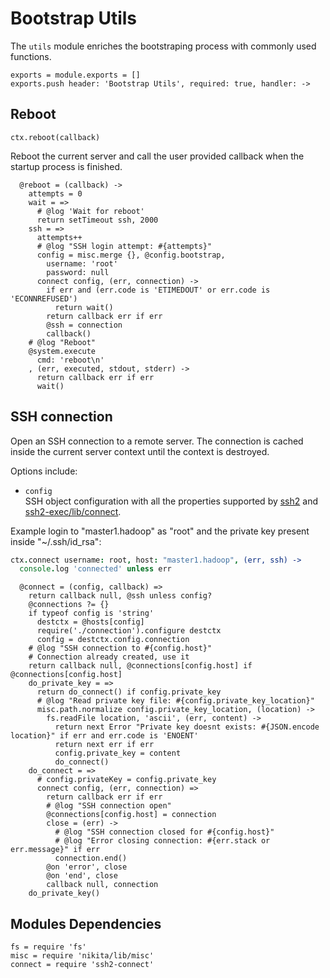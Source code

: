 
# Bootstrap Utils

The `utils` module enriches the bootstraping process with commonly used functions.

    exports = module.exports = []
    exports.push header: 'Bootstrap Utils', required: true, handler: ->

## Reboot

`ctx.reboot(callback)`

Reboot the current server and call the user provided callback when the startup
process is finished.

      @reboot = (callback) ->
        attempts = 0
        wait = =>
          # @log 'Wait for reboot'
          return setTimeout ssh, 2000
        ssh = =>
          attempts++
          # @log "SSH login attempt: #{attempts}"
          config = misc.merge {}, @config.bootstrap,
            username: 'root'
            password: null
          connect config, (err, connection) ->
            if err and (err.code is 'ETIMEDOUT' or err.code is 'ECONNREFUSED')
              return wait()
            return callback err if err
            @ssh = connection
            callback()
        # @log "Reboot"
        @system.execute
          cmd: 'reboot\n'
        , (err, executed, stdout, stderr) ->
          return callback err if err
          wait()

## SSH connection

Open an SSH connection to a remote server. The connection is cached inside the 
current server context until the context is destroyed.   

Options include:   

*   `config`   
    SSH object configuration with all the properties supported by [ssh2] and
    [ssh2-exec/lib/connect][exec].   

Example login to "master1.hadoop" as "root" and the private key present inside 
"~/.ssh/id_rsa":

```coffee
ctx.connect username: root, host: "master1.hadoop", (err, ssh) ->
  console.log 'connected' unless err
```

      @connect = (config, callback) =>
        return callback null, @ssh unless config?
        @connections ?= {}
        if typeof config is 'string'
          destctx = @hosts[config]
          require('./connection').configure destctx
          config = destctx.config.connection
        # @log "SSH connection to #{config.host}"
        # Connection already created, use it
        return callback null, @connections[config.host] if @connections[config.host]
        do_private_key = =>
          return do_connect() if config.private_key
          # @log "Read private key file: #{config.private_key_location}"
          misc.path.normalize config.private_key_location, (location) ->
            fs.readFile location, 'ascii', (err, content) ->
              return next Error "Private key doesnt exists: #{JSON.encode location}" if err and err.code is 'ENOENT'
              return next err if err
              config.private_key = content
              do_connect()
        do_connect = =>
          # config.privateKey = config.private_key
          connect config, (err, connection) =>
            return callback err if err
            # @log "SSH connection open"
            @connections[config.host] = connection
            close = (err) ->
              # @log "SSH connection closed for #{config.host}"
              # @log "Error closing connection: #{err.stack or err.message}" if err
              connection.end()
            @on 'error', close
            @on 'end', close
            callback null, connection
        do_private_key()

## Modules Dependencies

    fs = require 'fs'
    misc = require 'nikita/lib/misc'
    connect = require 'ssh2-connect'

[ssh2]: https://github.com/mscdex/ssh2
[exec]: https://github.com/wdavidw/node-ssh2-exec/blob/master/src/connect.coffee.md
